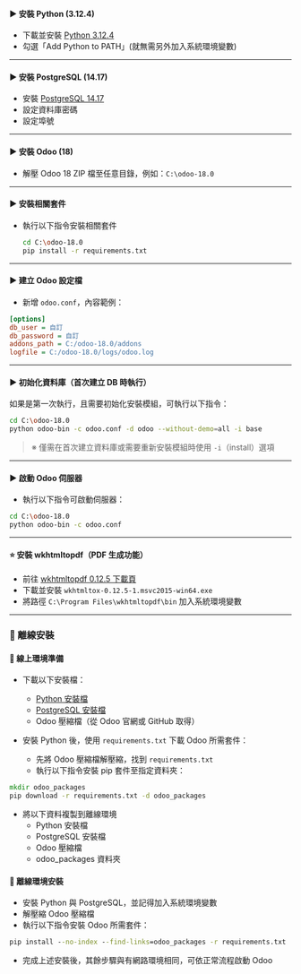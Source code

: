 #### ▶ 安裝 Python (3.12.4)
- 下載並安裝 [Python 3.12.4](https://www.python.org/downloads/)  
- 勾選「Add Python to PATH」(就無需另外加入系統環境變數)

---

#### ▶ 安裝 PostgreSQL (14.17)
- 安裝 [PostgreSQL 14.17](https://www.postgresql.org/download/)  
- 設定資料庫密碼  
- 設定埠號

---

#### ▶ 安裝 Odoo (18)
- 解壓 Odoo 18 ZIP 檔至任意目錄，例如：`C:\odoo-18.0`

---

#### ▶ 安裝相關套件
- 執行以下指令安裝相關套件

   ```bash
   cd C:\odoo-18.0
   pip install -r requirements.txt
   ```

---

#### ▶ 建立 Odoo 設定檔
- 新增 `odoo.conf`，內容範例：

```ini
[options]
db_user = 自訂
db_password = 自訂
addons_path = C:/odoo-18.0/addons
logfile = C:/odoo-18.0/logs/odoo.log
```

---

#### ▶ 初始化資料庫（首次建立 DB 時執行）
如果是第一次執行，且需要初始化安裝模組，可執行以下指令：

```bash
cd C:\odoo-18.0
python odoo-bin -c odoo.conf -d odoo --without-demo=all -i base
```
> ※ 僅需在首次建立資料庫或需要重新安裝模組時使用 `-i`（install）選項

---

#### ▶ 啟動 Odoo 伺服器
- 執行以下指令可啟動伺服器：

```bash
cd C:\odoo-18.0
python odoo-bin -c odoo.conf
```

---

#### :star: 安裝 wkhtmltopdf（PDF 生成功能）
- 前往 [wkhtmltopdf 0.12.5 下載頁](https://github.com/wkhtmltopdf/wkhtmltopdf/releases/0.12.5/)  
- 下載並安裝 `wkhtmltox-0.12.5-1.msvc2015-win64.exe`  
- 將路徑 `C:\Program Files\wkhtmltopdf\bin` 加入系統環境變數

---

### 🔶 離線安裝

#### 🔻 線上環境準備
- 下載以下安裝檔：
   - [Python 安裝檔](https://www.python.org/downloads/)
   - [PostgreSQL 安裝檔](https://www.postgresql.org/download/)
   - Odoo 壓縮檔（從 Odoo 官網或 GitHub 取得）

- 安裝 Python 後，使用 `requirements.txt` 下載 Odoo 所需套件：
   - 先將 Odoo 壓縮檔解壓縮，找到 `requirements.txt`
   - 執行以下指令安裝 pip 套件至指定資料夾：

```bat
mkdir odoo_packages
pip download -r requirements.txt -d odoo_packages
```

- 將以下資料複製到離線環境
   - Python 安裝檔
   - PostgreSQL 安裝檔
   - Odoo 壓縮檔
   - odoo_packages 資料夾

#### 🔻 離線環境安裝
- 安裝 Python 與 PostgreSQL，並記得加入系統環境變數
- 解壓縮 Odoo 壓縮檔
- 執行以下指令安裝 Odoo 所需套件：

```bat
pip install --no-index --find-links=odoo_packages -r requirements.txt
```

- 完成上述安裝後，其餘步驟與有網路環境相同，可依正常流程啟動 Odoo



